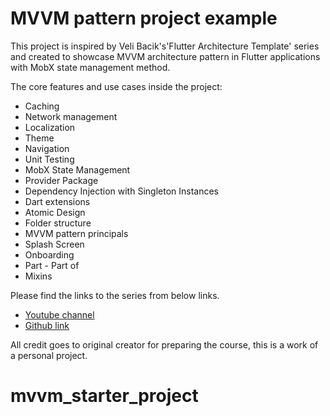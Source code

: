 # MVVM pattern project example

This project is inspired by Veli Bacik's'Flutter Architecture Template' series and created to showcase MVVM architecture pattern in Flutter applications with MobX state management method.

The core features and use cases inside the project:

* Caching
* Network management
* Localization
* Theme
* Navigation
* Unit Testing
* MobX State Management
* Provider Package
* Dependency Injection with Singleton Instances
* Dart extensions
* Atomic Design
* Folder structure
* MVVM pattern principals
* Splash Screen
* Onboarding
* Part - Part of 
* Mixins 



Please find the links to the series from below links.

- [Youtube channel](https://www.youtube.com/watch?v=fGNXqZd-Als&list=PL1k5oWAuBhgV_XnhMSyu2YLZMZNGuD0Cv)
- [Github link](https://github.com/VB10/flutter-architecture-template)

All credit goes to original creator for preparing the course, this is a work of a personal project.
# mvvm_starter_project
